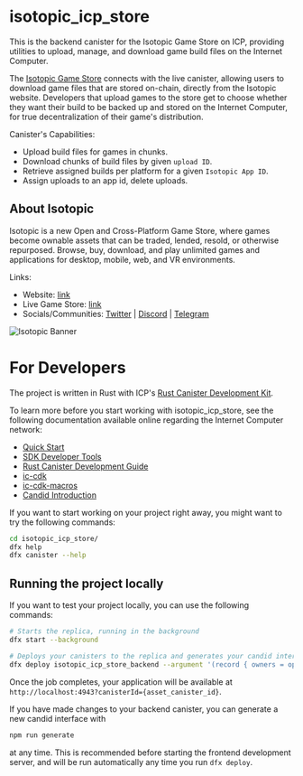 # isotopic_icp_store

This is the backend canister for the Isotopic Game Store on ICP, providing utilities to upload, manage, and download game build files on the Internet Computer.

The [Isotopic Game Store](https://isotopic.io/game-store) connects with the live canister, allowing users to download game files that are stored on-chain, directly from the Isotopic website.
Developers that upload games to the store get to choose whether they want their build to be backed up and stored on the Internet Computer, for true decentralization of their game's distribution.

Canister's Capabilities:
- Upload build files for games in chunks.
- Download chunks of build files by given ``upload ID``.
- Retrieve assigned builds per platform for a given ``Isotopic App ID``.
- Assign uploads to an app id, delete uploads. 

## About Isotopic

Isotopic is a new Open and Cross-Platform Game Store, where games become ownable assets that can be traded, lended, resold, or otherwise repurposed. Browse, buy, download, and play unlimited games and applications for desktop, mobile, web, and VR environments.

Links:
- Website: [link](https://isotopic.io)
- Live Game Store: [link](https://isotopic.io/game-store)
- Socials/Communities: [Twitter](https://twitter.com/isotopic12) | [Discord](https://discord.gg/zZqNycn6FJ) | [Telegram](https://t.me/+agHbqwIuW95jMzdk)

![Isotopic Banner](https://dapp.isotopic.io/media/isotopic-banner-text.jpg)

# For Developers

The project is written in Rust with ICP's [Rust Canister Development Kit](https://github.com/dfinity/cdk-rs).

To learn more before you start working with isotopic_icp_store, see the following documentation available online regarding the Internet Computer network:

- [Quick Start](https://internetcomputer.org/docs/current/developer-docs/setup/deploy-locally)
- [SDK Developer Tools](https://internetcomputer.org/docs/current/developer-docs/setup/install)
- [Rust Canister Development Guide](https://internetcomputer.org/docs/current/developer-docs/backend/rust/)
- [ic-cdk](https://docs.rs/ic-cdk)
- [ic-cdk-macros](https://docs.rs/ic-cdk-macros)
- [Candid Introduction](https://internetcomputer.org/docs/current/developer-docs/backend/candid/)


If you want to start working on your project right away, you might want to try the following commands:

```bash
cd isotopic_icp_store/
dfx help
dfx canister --help
```


## Running the project locally

If you want to test your project locally, you can use the following commands:

```bash
# Starts the replica, running in the background
dfx start --background

# Deploys your canisters to the replica and generates your candid interface, giving authorization to the provided principals
dfx deploy isotopic_icp_store_backend --argument '(record { owners = opt vec {principal "<principal 1>"; principal "<principal 2>"};})'
```

Once the job completes, your application will be available at `http://localhost:4943?canisterId={asset_canister_id}`.

If you have made changes to your backend canister, you can generate a new candid interface with

```bash
npm run generate
```

at any time. This is recommended before starting the frontend development server, and will be run automatically any time you run `dfx deploy`.
